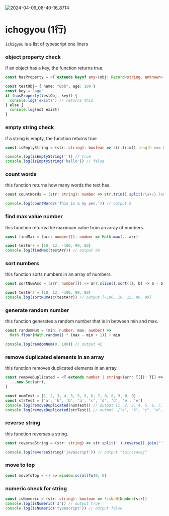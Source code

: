 ![2024-04-09_08-40-16_8714](https://github.com/koji/ichigyou/assets/474225/41f6b766-ce0f-432a-9d0e-49e459a1b1be)

# ichogyou (1行)
`ichigyou` is a list of typescript one liners

### object property check

if an object has a key, the function returns true.

```ts
const hasProperty = <T extends keyof any>(obj: Record<string, unknown>, prop: T): boolean => prop in obj

const testObj= { name: "Bob", age: 100 }
const key = "age"
if (hasProperty(testObj, key)) {
  console.log('exists') // returns this
} else {
  console.log(not exist)
}
```

### empty string check

if a string is empty, the function returns true

```ts
const isEmptyString = (str: string): boolean => str.trim().length === 0

console.log(isEmptyString('')) // true
console.log(isEmptyString('hello')) // false
```

### count words

this function returns how many words the text has.

```ts
const countWords = (str: string): number => str.trim().split(/\s+/).length

console.log(countWords('This is a my pen.')) // output 5
```

### find max value number

this function returns the maximum value from an array of numbers.

```ts
const findMax = (arr: number[]): number => Math.max(...arr)

const testArr = [10, 12, -100, 99, 80]
console.log(findMax(testArr)) // output 99
```

### sort numbers

this function sorts numbers in an array of numbers.

```ts
const sortNumAsc = (arr: number[]) => arr.slice().sort((a, b) => a - b)

const testArr = [10, 12, -100, 99, 80]
console.log(sortNumAsc(testArr)) // output [-100, 10, 12, 80, 99]
```

### generate random number

this function generates a random number that is in between min and max.

```ts
const randomNum = (min: number, max: number) =>
  Math.floor(Math.random() * (max - min + 1)) + min

console.log(randomNum(0, 100)) // output 42
```

### remove duplicated elements in an array

this function removes duplicated elements in an array.

```ts
const removeDuplicated = <T extends number | string>(arr: T[]): T[] => [
  ...new Set(arr),
]

const numTest = [1, 2, 3, 4, 5, 5, 5, 6, 7, 8, 8, 9, 0, 0]
const strTest = ['a', 'b', 'b', 'a', 'c', 'd', 'd', 'e', 'e']
console.log(removeDuplicated(numTest)) // output [1, 2, 3, 4, 5, 6, 7, 8, 9, 0]
console.log(removeDuplicated(strTest)) // output  ["a", "b", "c", "d", "e"]
```

### reverse string

this function reverses a string.

```ts
const reverseString = (str: string) => str.split('').reverse().join('')

console.log(reverseString('javascript')) // output "tpircsavaj"
```

### move to top

```ts
const moveToTop = () => window.scrollTo(0, 0)
```

### numeric check for string

```ts
const isNumeric = (str: string): boolean => !isNaN(Number(str))
console.log(isNumeric('2')) // output true
console.log(isNumeric('typescript')) // output false
```
